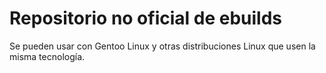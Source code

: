 # Repositorio no oficial de ebuilds
Se pueden usar con Gentoo Linux y otras distribuciones Linux que usen la misma tecnología.
